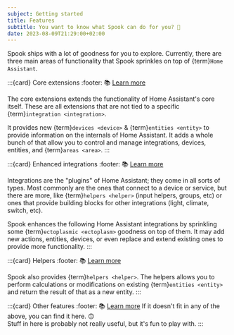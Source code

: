 ```yaml
---
subject: Getting started
title: Features
subtitle: You want to know what Spook can do for you? 🧪
date: 2023-08-09T21:29:00+02:00
---
```


Spook ships with a lot of goodness for you to explore. Currently, there are three main areas of functionality that Spook sprinkles on top of {term}`Home Assistant`.

:::{card} Core extensions
:footer: 📚 [Learn more](core_extensions)

The core extensions extends the functionality of Home Assistant's core itself. These are all extensions that are not tied to a specific {term}`integration <integration>`.

It provides new {term}`devices <device>` & {term}`entities <entity>` to provide information on the internals of Home Assistant. It adds a whole bunch of that allow you to control and manage integrations, devices, entities, and {term}`areas <area>`.
:::

:::{card} Enhanced integrations
:footer: 📚 [Learn more](enhanced_integrations)

Integrations are the "plugins" of Home Assistant; they come in all sorts of types. Most commonly are the ones that connect to a device or service, but there are more, like {term}`helpers <helper>` (input helpers, groups, etc) or ones that provide building blocks for other integrations (light, climate, switch, etc).

Spook enhances the following Home Assistant integrations by sprinkling some {term}`ectoplasmic <ectoplasm>` goodness on top of them. It may add new actions, entities, devices, or even replace and extend existing ones to provide more functionality.
:::

:::{card} Helpers
:footer: 📚 [Learn more](helpers)

Spook also provides {term}`helpers <helper>`. The helpers allows you to perform calculations or modifications on existing {term}`entities <entity>` and return the result of that as a new entity.
:::

:::{card} Other features
:footer: 📚 [Learn more](other_features)
If it doesn't fit in any of the above, you can find it here. 🙃  
Stuff in here is probably not really useful, but it's fun to play with.
:::
